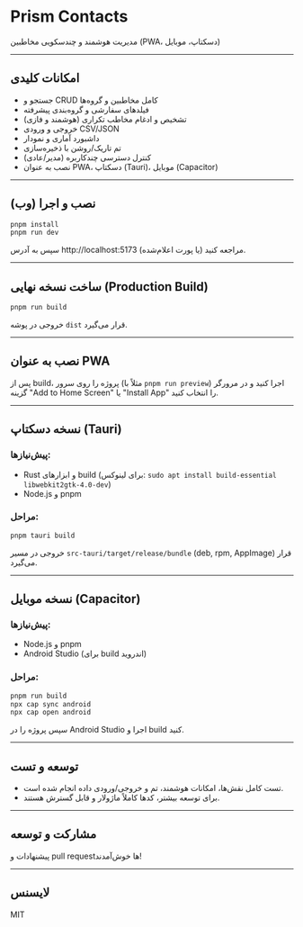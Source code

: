 # Prism Contacts

مدیریت هوشمند و چندسکویی مخاطبین (PWA، دسکتاپ، موبایل)

---

## امکانات کلیدی

- جستجو و CRUD کامل مخاطبین و گروه‌ها
- فیلدهای سفارشی و گروه‌بندی پیشرفته
- تشخیص و ادغام مخاطب تکراری (هوشمند و فازی)
- خروجی و ورودی CSV/JSON
- داشبورد آماری و نمودار
- تم تاریک/روشن با ذخیره‌سازی
- کنترل دسترسی چندکاربره (مدیر/عادی)
- نصب به عنوان PWA، دسکتاپ (Tauri)، موبایل (Capacitor)

---

## نصب و اجرا (وب)

```bash
pnpm install
pnpm run dev
```

سپس به آدرس http://localhost:5173 (یا پورت اعلام‌شده) مراجعه کنید.

---

## ساخت نسخه نهایی (Production Build)

```bash
pnpm run build
```

خروجی در پوشه `dist` قرار می‌گیرد.

---

## نصب به عنوان PWA

پس از build، پروژه را روی سرور (مثلاً با `pnpm run preview`) اجرا کنید و در مرورگر گزینه "Add to Home Screen" یا "Install App" را انتخاب کنید.

---

## نسخه دسکتاپ (Tauri)

### پیش‌نیازها:

- Rust و ابزارهای build (برای لینوکس: `sudo apt install build-essential libwebkit2gtk-4.0-dev`)
- Node.js و pnpm

### مراحل:

```bash
pnpm tauri build
```

خروجی در مسیر `src-tauri/target/release/bundle` (deb, rpm, AppImage) قرار می‌گیرد.

---

## نسخه موبایل (Capacitor)

### پیش‌نیازها:

- Node.js و pnpm
- Android Studio (برای build اندروید)

### مراحل:

```bash
pnpm run build
npx cap sync android
npx cap open android
```

سپس پروژه را در Android Studio اجرا و build کنید.

---

## توسعه و تست

- تست کامل نقش‌ها، امکانات هوشمند، تم و خروجی/ورودی داده انجام شده است.
- برای توسعه بیشتر، کدها کاملاً ماژولار و قابل گسترش هستند.

---

## مشارکت و توسعه

پیشنهادات و pull requestها خوش‌آمدند!

---

## لایسنس

MIT

